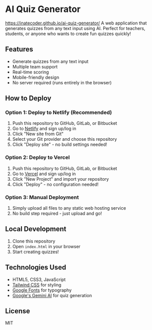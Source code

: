 # AI Quiz Generator
https://inatecoder.github.io/ai-quiz-generator/
A web application that generates quizzes from any text input using AI. Perfect for teachers, students, or anyone who wants to create fun quizzes quickly!

## Features

- Generate quizzes from any text input
- Multiple team support
- Real-time scoring
- Mobile-friendly design
- No server required (runs entirely in the browser)

## How to Deploy

### Option 1: Deploy to Netlify (Recommended)
1. Push this repository to GitHub, GitLab, or Bitbucket
2. Go to [Netlify](https://www.netlify.com/) and sign up/log in
3. Click "New site from Git"
4. Select your Git provider and choose this repository
5. Click "Deploy site" - no build settings needed!

### Option 2: Deploy to Vercel
1. Push this repository to GitHub, GitLab, or Bitbucket
2. Go to [Vercel](https://vercel.com/) and sign up/log in
3. Click "New Project" and import your repository
4. Click "Deploy" - no configuration needed!

### Option 3: Manual Deployment
1. Simply upload all files to any static web hosting service
2. No build step required - just upload and go!

## Local Development

1. Clone this repository
2. Open `index.html` in your browser
3. Start creating quizzes!

## Technologies Used

- HTML5, CSS3, JavaScript
- [Tailwind CSS](https://tailwindcss.com/) for styling
- [Google Fonts](https://fonts.google.com/) for typography
- [Google's Gemini AI](https://ai.google/) for quiz generation

## License

MIT
